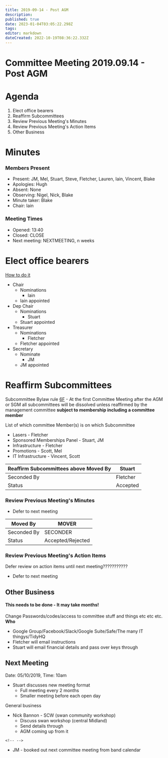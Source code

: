 ```yaml
---
title: 2019-09-14 - Post AGM
description: 
published: true
date: 2023-01-04T03:05:22.298Z
tags: 
editor: markdown
dateCreated: 2022-10-19T08:36:22.332Z
---
```


# Committee Meeting 2019.09.14 - Post AGM

# Agenda

1.  Elect office bearers
2.  Reaffirm Subcommittees
3.  Review Previous Meeting's Minutes
4.  Review Previous Meeting's Action Items
5.  Other Business

# Minutes

### Members Present

-   Present: JM, Mel, Stuart, Steve, Fletcher, Lauren, Iain, Vincent, Blake
-   Apologies: Hugh
-   Absent: None
-   Observing: Nigel, Nick, Blake
-   Minute taker: Blake
-   Chair: Iain

### Meeting Times

-   Opened: 13:40
-   Closed: CLOSE
-   Next meeting: NEXTMEETING, n weeks

# Elect office bearers

[How to do it](https://wiki.artifactory.org.au/doku.php?id=constitution#election_of_office_bearers)

-   Chair
    -   Nominations
        -   Iain
    -   Iain appointed
-   Dep Chair
    -   Nominations
        -   Stuart
    -   Stuart appointed
-   Treasurer
    -   Nominations
        -   Fletcher
    -   Fletcher appointed
-   Secretary
    -   Nominate
        -   JM
    -   JM appointed

# Reaffirm Subcommittees

Subcommittee Bylaw rule [6F](/committee/committeerulings#subcommittee_rules) - At the first Committee Meeting after the AGM or SGM all subcommittees will be dissolved unless reaffirmed by the management committee **subject to membership including a committee member**

List of which committee Member(s) is on which Subcommittee

-   Lasers - Fletcher
-   Sponsored Memberships Panel - Stuart, JM
-   Infrastructure - Fletcher
-   Promotions - Scott, Mel
-   IT Infrastructure - Vincent, Scott

| Reaffirm Subcommittees above Moved By | Stuart   |
|---------------------------------------|----------|
| Seconded By                           | Fletcher |
| Status                                | Accepted |

### Review Previous Meeting's Minutes

-   Defer to next meeting

| Moved By    | MOVER             |
|-------------|-------------------|
| Seconded By | SECONDER          |
| Status      | Accepted/Rejected |

### Review Previous Meeting's Action Items

Defer review on action items until next meeting???????????

-   Defer to next meeting

## Other Business

#### This needs to be done - It may take months!

Change Passwords/codes/access to committee stuff and things etc etc etc. **Who**

-   Google Group/Facebook/Slack/Google Suite/Safe/The many IT thingys/TidyHQ
-   Fletcher will email instructions
-   Stuart will email financial details and pass over keys through

## Next Meeting

Date: 05/10/2019, Time: 10am

-   Stuart discusses new meeting format
    -   Full meeting every 2 months
    -   Smaller meeting before each open day

General business

-   Nick Bannon - SCW (swan community workshop)
    -   Discuss swan workshop (central Midland)
    -   Send details through
    -   AGM coming up from it

```{=html}
<!-- -->
```
-   JM - booked out next committee meeting from band calendar

